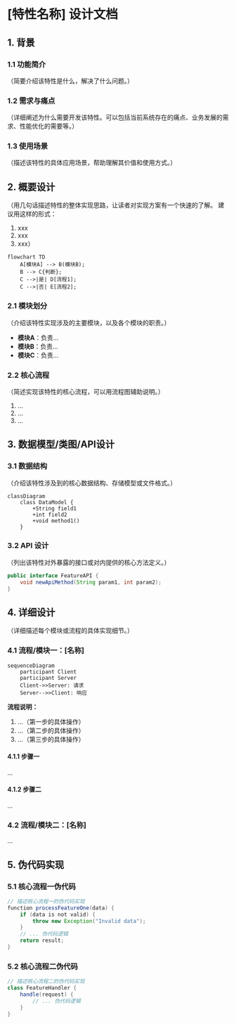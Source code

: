 # [特性名称] 设计文档

## 1. 背景

### 1.1 功能简介

（简要介绍该特性是什么，解决了什么问题。）

### 1.2 需求与痛点

（详细阐述为什么需要开发该特性。可以包括当前系统存在的痛点、业务发展的需求、性能优化的需要等。）

### 1.3 使用场景

（描述该特性的具体应用场景，帮助理解其价值和使用方式。）

## 2. 概要设计

（用几句话描述特性的整体实现思路，让读者对实现方案有一个快速的了解。 建议用这样的形式：
1. xxx
2. xxx
3. xxx）

```mermaid
flowchart TD
    A[模块A] --> B(模块B);
    B --> C{判断};
    C -->|是| D[流程1];
    C -->|否| E[流程2];
```

### 2.1 模块划分

（介绍该特性实现涉及的主要模块，以及各个模块的职责。）

*   **模块A**：负责...
*   **模块B**：负责...
*   **模块C**：负责...

### 2.2 核心流程

（简述实现该特性的核心流程，可以用流程图辅助说明。）

1.  ...
2.  ...
3.  ...

## 3. 数据模型/类图/API设计

### 3.1 数据结构

（介绍该特性涉及到的核心数据结构、存储模型或文件格式。）

```mermaid
classDiagram
    class DataModel {
        +String field1
        +int field2
        +void method1()
    }
```

### 3.2 API 设计

（列出该特性对外暴露的接口或对内提供的核心方法定义。）

```java
public interface FeatureAPI {
    void newApiMethod(String param1, int param2);
}
```

## 4. 详细设计

（详细描述每个模块或流程的具体实现细节。）

### 4.1 流程/模块一：[名称]

```mermaid
sequenceDiagram
    participant Client
    participant Server
    Client->>Server: 请求
    Server-->>Client: 响应
```

**流程说明：**

1. ...（第一步的具体操作）
2. ...（第二步的具体操作）
3. ...（第三步的具体操作）

#### 4.1.1 步骤一

...

#### 4.1.2 步骤二

...

### 4.2 流程/模块二：[名称]

...

## 5. 伪代码实现

### 5.1 核心流程一伪代码

```java
// 描述核心流程一的伪代码实现
function processFeatureOne(data) {
    if (data is not valid) {
        throw new Exception("Invalid data");
    }
    // ... 伪代码逻辑
    return result;
}
```

### 5.2 核心流程二伪代码

```java
// 描述核心流程二的伪代码实现
class FeatureHandler {
    handle(request) {
        // ... 伪代码逻辑
    }
}
```
